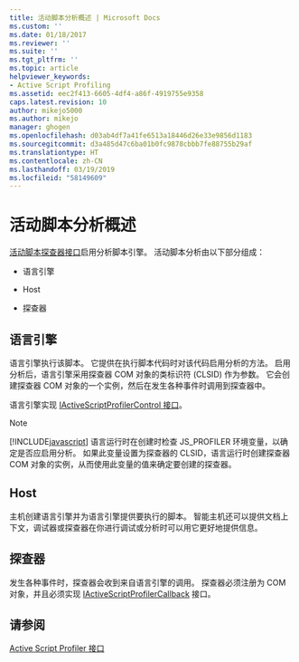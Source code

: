 ```yaml
---
title: 活动脚本分析概述 | Microsoft Docs
ms.custom: ''
ms.date: 01/18/2017
ms.reviewer: ''
ms.suite: ''
ms.tgt_pltfrm: ''
ms.topic: article
helpviewer_keywords:
- Active Script Profiling
ms.assetid: eec2f413-6605-4df4-a86f-4919755e9358
caps.latest.revision: 10
author: mikejo5000
ms.author: mikejo
manager: ghogen
ms.openlocfilehash: d03ab4df7a41fe6513a18446d26e33e9856d1183
ms.sourcegitcommit: d3a485d47c6ba01b0fc9878cbbb7fe88755b29af
ms.translationtype: HT
ms.contentlocale: zh-CN
ms.lasthandoff: 03/19/2019
ms.locfileid: "58149609"
---
```

# <a name="active-script-profiling-overview"></a>活动脚本分析概述
[活动脚本探查器接口](../winscript/reference/active-script-profiler-interfaces.md)启用分析脚本引擎。 活动脚本分析由以下部分组成：  
  
-   语言引擎  
  
-   Host  
  
-   探查器  
  
## <a name="language-engine"></a>语言引擎  
 语言引擎执行该脚本。 它提供在执行脚本代码时对该代码启用分析的方法。 启用分析后，语言引擎采用探查器 COM 对象的类标识符 (CLSID) 作为参数。 它会创建探查器 COM 对象的一个实例，然后在发生各种事件时调用到探查器中。  
  
 语言引擎实现 [IActiveScriptProfilerControl 接口](../winscript/reference/iactivescriptprofilercontrol-interface.md)。  
  
> [!NOTE]
>  [!INCLUDE[javascript](../javascript/includes/javascript-md.md)] 语言运行时在创建时检查 JS_PROFILER 环境变量，以确定是否应启用分析。 如果此变量设置为探查器的 CLSID，语言运行时创建探查器 COM 对象的实例，从而使用此变量的值来确定要创建的探查器。  
  
## <a name="host"></a>Host  
 主机创建语言引擎并为语言引擎提供要执行的脚本。 智能主机还可以提供文档上下文，调试器或探查器在你进行调试或分析时可以用它更好地提供信息。  
  
## <a name="profiler"></a>探查器  
 发生各种事件时，探查器会收到来自语言引擎的调用。 探查器必须注册为 COM 对象，并且必须实现 [IActiveScriptProfilerCallback](../winscript/reference/iactivescriptprofilercallback-interface.md) 接口。  
  
## <a name="see-also"></a>请参阅  
 [Active Script Profiler 接口](../winscript/reference/active-script-profiler-interfaces.md)